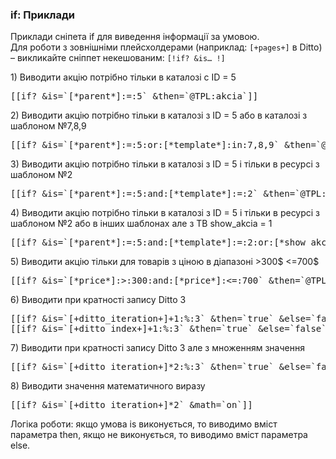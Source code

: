 
<meta http-equiv="Content-Type" content="text/html; charset=utf-8">
<h3>if: Приклади </h3> 
Приклади сніпета if для виведення інформації за умовою.	
<br>
<div class="alert alert-info">Для роботи з зовнішніми плейсхолдерами (наприклад: <code>[+pages+]</code> в Ditto) – викликайте сніппет некешованим: <code>[!if? &is… !]</code></div>
<p>1) Виводити акцію потрібно тільки в каталозі с ID = 5</p>
<pre class="brush: html;">[[if? &is=`[*parent*]:=:5` &then=`@TPL:akcia`]]</pre>
<p>2) Виводити акцію потрібно тільки в каталозі з ID = 5 або в каталозі з шаблоном №7,8,9</p>
<pre class="brush: html;">[[if? &is=`[*parent*]:=:5:or:[*template*]:in:7,8,9` &then=`@TPL:akcia`]]</pre>
<p>3) Виводити акцію потрібно тільки в каталозі з ID = 5 і тільки в ресурсі з шаблоном №2</p>
<pre class="brush: html;">[[if? &is=`[*parent*]:=:5:and:[*template*]:=:2` &then=`@TPL:akcia`]]</pre>
<p>4) Виводити акцію потрібно тільки в каталозі з ID = 5 і тільки в ресурсі з шаблоном №2 або в інших шаблонах але з ТВ show_akcia = 1</p>
<pre class="brush: html;">[[if? &is=`[*parent*]:=:5:and:[*template*]:=:2:or:[*show_akcia*]:=1` &then=`@TPL:akcia`]]</pre>
<p>5) Виводити акцію тільки для товарів з ціною в діапазоні &gt;300$ &lt;=700$</p>
<pre class="brush: html;">[[if? &is=`[*price*]:&gt;:300:and:[*price*]:&lt;=:700` &then=`@TPL:akcia`]]</pre>
<p>6) Виводити при кратності запису Ditto 3</p>
<pre class="brush: html;">[[if? &is=`[+ditto_iteration+]+1:%:3` &then=`true` &else=`false` &math=`on`]]
[[if? &is=`[+ditto_index+]+1:%:3` &then=`true` &else=`false`]]</pre>
<p>7) Виводити при кратності запису Ditto 3 але з множенням значення</p>
<pre class="brush: html;">[[if? &is=`[+ditto_iteration+]*2:%:3` &then=`true` &else=`false` &math=`on`]]</pre>
<p>8) Виводити значення математичного виразу</p>
<pre class="brush: html;">[[if? &is=`[+ditto_iteration+]*2` &math=`on`]]</pre>
<p>Логіка роботи: якщо умова is виконується, то виводимо вміст параметра then, якщо не виконується, то виводимо вміст параметра else.</p>